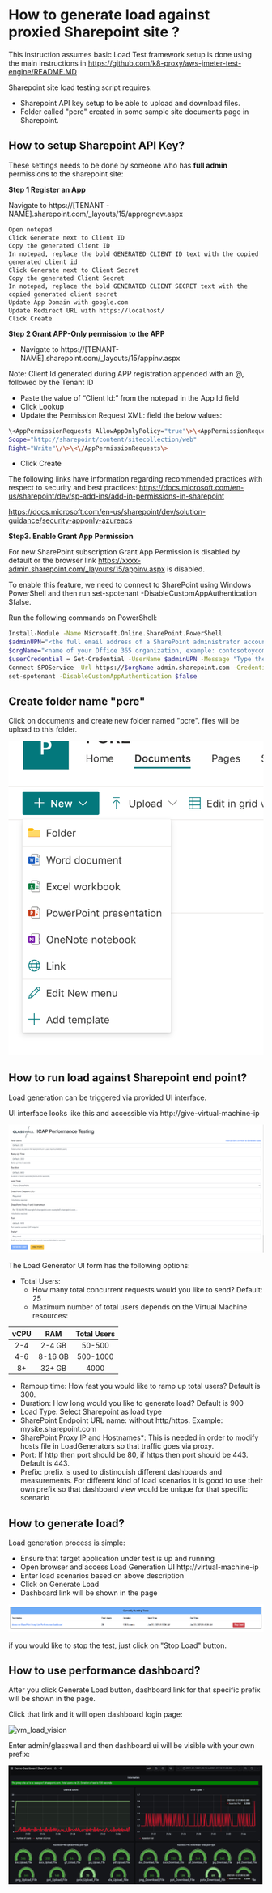 # How to generate load against proxied Sharepoint site ?

This instruction assumes basic Load Test framework setup is done using the main instructions in https://github.com/k8-proxy/aws-jmeter-test-engine/README.MD

Sharepoint site load testing script requires:
- Sharepoint API key setup to be able to upload and download files.
- Folder called "pcre" created in some sample site documents page in Sharepoint.



## How to setup Sharepoint API Key?

These settings needs to be done by someone who has **full admin** permissions to the sharepoint site:

**Step 1 Register an App**

Navigate to https://[TENANT -NAME].sharepoint.com/_layouts/15/appregnew.aspx

    Open notepad
    Click Generate next to Client ID
    Copy the generated Client ID
    In notepad, replace the bold GENERATED CLIENT ID text with the copied generated client id
    Click Generate next to Client Secret
    Copy the generated Client Secret
    In notepad, replace the bold GENERATED CLIENT SECRET text with the copied generated client secret
    Update App Domain with google.com
    Update Redirect URL with https://localhost/
    Click Create

 **Step 2 Grant APP-Only permission to the APP**

- Navigate to https://[TENANT-NAME].sharepoint.com/_layouts/15/appinv.aspx

Note: Client Id generated during APP registration appended with an @, followed by the Tenant ID

- Paste the value of “Client Id:” from the notepad in the App Id field
- Click Lookup
- Update the Permission Request XML: field the below values:
```bash
\<AppPermissionRequests AllowAppOnlyPolicy="true"\>\<AppPermissionRequest
Scope="http://sharepoint/content/sitecollection/web"
Right="Write"\/\>\<\/AppPermissionRequests\>
```
- Click Create

The following links have information regarding recommended practices with respect to security and best practices: 
https://docs.microsoft.com/en-us/sharepoint/dev/sp-add-ins/add-in-permissions-in-sharepoint

https://docs.microsoft.com/en-us/sharepoint/dev/solution-guidance/security-apponly-azureacs 

**Step3. Enable Grant App Permission**

For new SharePoint subscription Grant App Permission is disabled by default or the browser link https://xxxx-admin.sharepoint.com/_layouts/15/appinv.aspx is disabled. 

To enable this feature, we need to connect to SharePoint using Windows PowerShell and then run set-spotenant -DisableCustomAppAuthentication $false.

Run the following commands on PowerShell:

```bash
Install-Module -Name Microsoft.Online.SharePoint.PowerShell
$adminUPN="<the full email address of a SharePoint administrator account, example: jdoe@contosotoycompany.onmicrosoft.com>"
$orgName="<name of your Office 365 organization, example: contosotoycompany>"
$userCredential = Get-Credential -UserName $adminUPN -Message "Type the password."
Connect-SPOService -Url https://$orgName-admin.sharepoint.com -Credential $userCredential
set-spotenant -DisableCustomAppAuthentication $false
```
## Create folder name "pcre"

Click on documents and create new folder named "pcre". files will be upload to this folder.

![vm_load_vision](img/Share-Point-Folder.png)

## How to run load against Sharepoint end point?

Load generation can be triggered via provided UI interface.

UI interface looks like this and accessible via http://give-virtual-machine-ip

![vm_load_vision](img/Share-Point-Load-UI.png)

The Load Generator UI form has the following options:

- Total Users: 
    - How many total concurrent requests would you like to send? Default: 25
    - Maximum number of total users depends on the Virtual Machine resources:

| vCPU     | RAM | Total Users    | 
| :----:   | :----:   |    :----: |
| 2-4      | 2-4 GB     | 50-500   |
| 4-6  | 8-16  GB      | 500-1000| 
| 8+ | 32+  GB      | 4000| 

- Rampup time: How fast you would like to ramp up total users? Default is 300.
- Duration: How long would you like to generate load? Default is 900
- Load Type: Select Sharepoint as load type
- SharePoint Endpoint URL name: without http/https. Example: mysite.sharepoint.com
- SharePoint Proxy IP and Hostnames*: This is needed in order to modify hosts file in LoadGenerators so that traffic goes via proxy. 
- Port: If http then port should be 80, if https then port should be 443. Default is 443.
- Prefix: prefix is used to distinquish different dashboards and measurements. For different kind of load scenarios it is good to use their own prefix so that dashboard view would be unique for that specific scenario

## How to generate load?

Load generation process is simple:

- Ensure that target application under test is up and running
- Open browser and access Load Generation UI http://virtual-machine-ip
- Enter load scenarios based on above description
- Click on Generate Load
- Dashboard link will be shown in the page

![vm_load_vision](img/Scaled-Load-UI-Dashboard-Link.png)

if you would like to stop the test, just click on "Stop Load" button.

## How to use performance dashboard?

After you click Generate Load button, dashboard link for that specific prefix will be shown in the page.

Click that link and it will open dashboard login page:

![vm_load_vision](img/Grafana-login.png)

Enter admin/glasswall and then dashboard ui will be visible with your own prefix:

![vm_load_vision](img/Share-Point-Dashboard.png)

